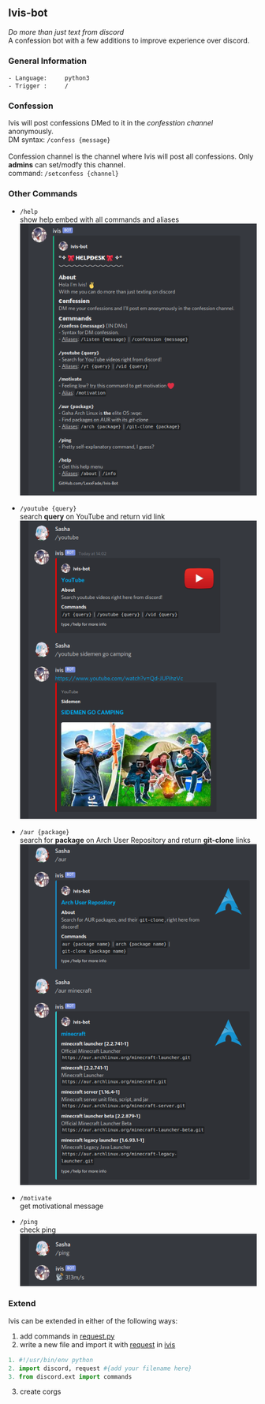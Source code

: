 ## Ivis-bot
*Do more than just text from discord* <br>
A confession bot with a few additions to improve experience over discord.

### General Information
```
- Language:     python3
- Trigger :     /
```
### Confession
Ivis will post confessions DMed to it in the <i>confesstion channel</i> anonymously.<br>
DM syntax: `/confess {message}`
<br><br>
Confession channel is the channel where Ivis will post all confessions. Only **admins** can set/modfy this channel.<br>
command: `/setconfess {channel}`

### Other Commands
- `/help` <br>show help embed with all commands and aliases <br>
![help command](https://raw.githubusercontent.com/LexxFade/Ivis-Bot/main/screenshots/help.png?token=ARZFF2OK4Q3KR7VUDV7OB3K72IP7G)

- `/youtube {query}` <br>search **query** on YouTube and return vid link <br>
![youtube](https://raw.githubusercontent.com/LexxFade/Ivis-Bot/main/screenshots/yt.png?token=ARZFF2IEZVMDZWXNRFYVYV272IP7K)

- `/aur {package}` <br>search for **package** on Arch User Repository and return **git-clone** links <br>
![arch user repo](https://raw.githubusercontent.com/LexxFade/Ivis-Bot/main/screenshots/aur.png?token=ARZFF2I5NFK7VZYZT7Y5HLS72IP7E)

- `/motivate` <br>get motivational message <br>

- `/ping` <br>check ping <br>
![ping](https://raw.githubusercontent.com/LexxFade/Ivis-Bot/main/screenshots/ping.png?token=ARZFF2NYXHT6S5MDQOZL4C272IP7I)

### Extend
Ivis can be extended in either of the following ways:
1) add commands in [request.py](https://github.com/LexxFade/Ivis-Bot/blob/main/request.py)
2) write a new file and import it with [request](https://github.com/LexxFade/Ivis-Bot/blob/main/request.py) in [ivis](https://github.com/LexxFade/Ivis-Bot/blob/main/ivis)<br>
```py 
1. #!/usr/bin/env python
2. import discord, request #{add your filename here}
3. from discord.ext import commands
```
3) create corgs
